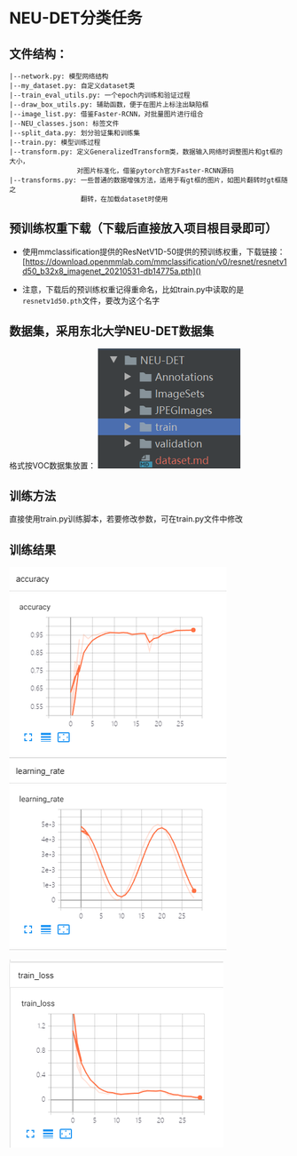 # NEU-DET分类任务

## 文件结构：

```
|--network.py: 模型网络结构
|--my_dataset.py: 自定义dataset类
|--train_eval_utils.py: 一个epoch内训练和验证过程
|--draw_box_utils.py: 辅助函数，便于在图片上标注出缺陷框
|--image_list.py: 借鉴Faster-RCNN，对批量图片进行组合
|--NEU_classes.json: 标签文件
|--split_data.py: 划分验证集和训练集
|--train.py: 模型训练过程
|--transform.py: 定义GeneralizedTransform类，数据输入网络时调整图片和gt框的大小，
                 对图片标准化，借鉴pytorch官方Faster-RCNN源码
|--transforms.py: 一些普通的数据增强方法，适用于有gt框的图片，如图片翻转时gt框随之
                  翻转，在加载dataset时使用
```

## 预训练权重下载（下载后直接放入项目根目录即可）

- 使用mmclassification提供的ResNetV1D-50提供的预训练权重，下载链接：[https://download.openmmlab.com/mmclassification/v0/resnet/resnetv1d50_b32x8_imagenet_20210531-db14775a.pth]()

- 注意，下载后的预训练权重记得重命名，比如train.py中读取的是`resnetv1d50.pth`文件，要改为这个名字

## 数据集，采用东北大学NEU-DET数据集

格式按VOC数据集放置：
![](dataset.png)

## 训练方法

直接使用train.py训练脚本，若要修改参数，可在train.py文件中修改

## 训练结果

![](准确率和学习率.png)

![](训练损失.png)
